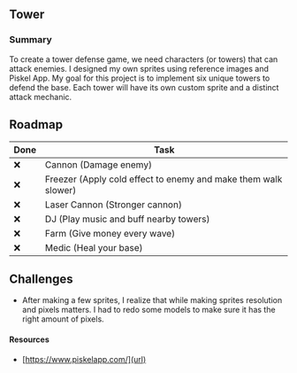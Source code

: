 ## Tower
### Summary

To create a tower defense game, we need characters (or towers) that can attack enemies. I designed my own sprites using reference images and Piskel App. My goal for this project is to implement six unique towers to defend the base. Each tower will have its own custom sprite and a distinct attack mechanic.

## Roadmap
| Done | Task |
| ----------- | ----------- |
| ❌ | Cannon (Damage enemy)|
| ❌ | Freezer (Apply cold effect to enemy and make them walk slower)|
| ❌ | Laser Cannon (Stronger cannon)|
| ❌ | DJ (Play music and buff nearby towers)|
| ❌ | Farm (Give money every wave)|
| ❌ | Medic (Heal your base)|

## Challenges
- After making a few sprites, I realize that while making sprites resolution and pixels matters. I had to redo some models to make sure it has the right amount of pixels.
#### Resources
- [https://www.piskelapp.com/](url)

